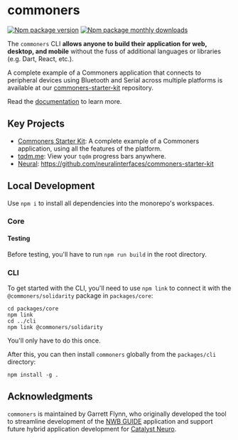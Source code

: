 # commoners
[![Npm package version](https://badgen.net/npm/v/commoners)](https://npmjs.com/package/commoners)
[![Npm package monthly downloads](https://badgen.net/npm/dm/commoners)](https://npmjs.ccom/package/commoners)

 The `commoners` CLI **allows anyone to build their application for web, desktop, and mobile** without the fuss of additional languages or libraries (e.g. Dart, React, etc.).

A complete example of a Commoners application that connects to peripheral devices using Bluetooth and Serial across multiple platforms is available at our [commoners-starter-kit](https://github.com/neuralinterfaces/commoners-starter-kit) repository.

Read the [documentation](https://commoners.dev) to learn more.

## Key Projects
- [Commoners Starter Kit](https://github.com/neuralinterfaces/commoners-starter-kit): A complete example of a Commoners application, using all the features of the platform.
- [tqdm.me](https://github.com/tqdme/tqdm.me): View your `tqdm` progress bars anywhere.
- [Neural](https://github.com/neuralinterfaces/neural): https://github.com/neuralinterfaces/commoners-starter-kit

## Local Development
Use `npm i` to install all dependencies into the monorepo's workspaces.

### Core
#### Testing
Before testing, you'll have to run `npm run build` in the root directory.

### CLI
To get started with the CLI, you'll need to use `npm link` to connect it with the `@commoners/solidarity` package in `packages/core`:
```
cd packages/core
npm link
cd ../cli
npm link @commoners/solidarity
```

You'll only have to do this once.

After this, you can then install `commoners` globally from the `packages/cli` directory:

```
npm install -g .
```

## Acknowledgments
`commoners` is maintained by Garrett Flynn, who originally developed the tool to streamline development of the [NWB GUIDE](https://github.com/neurodatawithoutborders/nwb-guide) application and support future hybrid application development for [Catalyst Neuro](https://github.com/catalystneuro).
